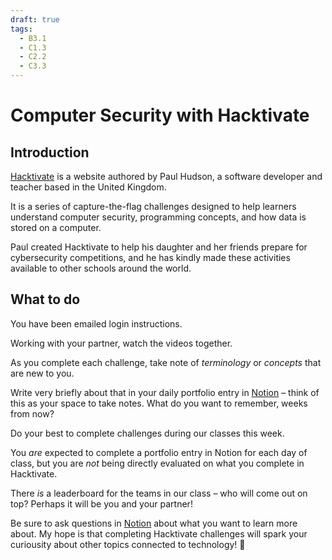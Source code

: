 ```yaml
---
draft: true
tags:
  - B3.1
  - C1.3
  - C2.2
  - C3.3
---
```

# Computer Security with Hacktivate

## Introduction

[Hacktivate](https://www.hacktivate.io) is a website authored by Paul Hudson, a software developer and teacher based in the United Kingdom.

It is a series of capture-the-flag challenges designed to help learners understand computer security, programming concepts, and how data is stored on a computer.

Paul created Hacktivate to help his daughter and her friends prepare for cybersecurity competitions, and he has kindly made these activities available to other schools around the world.

## What to do

You have been emailed login instructions.

Working with your partner, watch the videos together.

As you complete each challenge, take note of *terminology* or *concepts* that are new to you.

Write very briefly about that in your daily portfolio entry in [Notion](https://notion.so) – think of this as your space to take notes. What do you want to remember, weeks from now?

Do your best to complete challenges during our classes this week.

You *are* expected to complete a portfolio entry in Notion for each day of class, but you are *not* being directly evaluated on what you complete in Hacktivate.

There *is* a leaderboard for the teams in our class – who will come out on top? Perhaps it will be you and your partner!

Be sure to ask questions in [Notion](https://notion.so) about what you want to learn more about. My hope is that completing Hacktivate challenges will spark your curiousity about other topics connected to technology! 🚀
